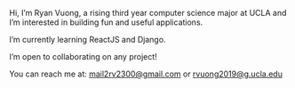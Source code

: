 Hi, I’m Ryan Vuong, a rising third year computer science major at UCLA and I’m interested in building fun and useful applications. 

I’m currently learning ReactJS and Django.

I’m open to collaborating on any project!

You can reach me at: mail2rv2300@gmail.com or
                     rvuong2019@g.ucla.edu

